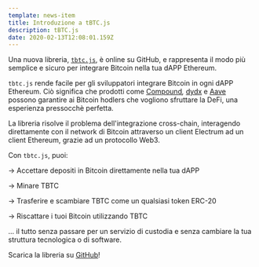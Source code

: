 ```yaml
---
template: news-item
title: Introduzione a tBTC.js
description: tBTC.js
date: 2020-02-13T12:08:01.159Z
---
```

Una nuova libreria, [`tbtc.js`](https://github.com/keep-network/tbtc.js), è online su GitHub, e rappresenta il modo più semplice e sicuro per integrare Bitcoin nella tua dAPP Ethereum.

`tbtc.js` rende facile per gli sviluppatori integrare Bitcoin in ogni dAPP Ethereum. Ciò significa che prodotti come [Compound](https://compound.finance/)*,* [dydx](https://dydx.exchange/) e [Aave](https://aave.com/) possono garantire ai Bitcoin hodlers che vogliono sfruttare la DeFi, una esperienza pressocchè perfetta.

La libreria risolve il problema dell'integrazione cross-chain, interagendo direttamente con il network di Bitcoin attraverso un client Electrum ad un client Ethereum, grazie ad un protocollo Web3.

Con `tbtc.js`, puoi:

\->  Accettare depositi in Bitcoin direttamente nella tua dAPP

\->  Minare TBTC

\->  Trasferire e scambiare TBTC come un qualsiasi token ERC-20

\->  Riscattare i tuoi Bitcoin utilizzando TBTC[](https://github.com/keep-network/tbtc.js#redeeming-a-deposit)

... il tutto senza passare per un servizio di custodia e senza cambiare la tua struttura tecnologica o di software.

Scarica la libreria su [GitHub](https://github.com/keep-network/tbtc.js)!
